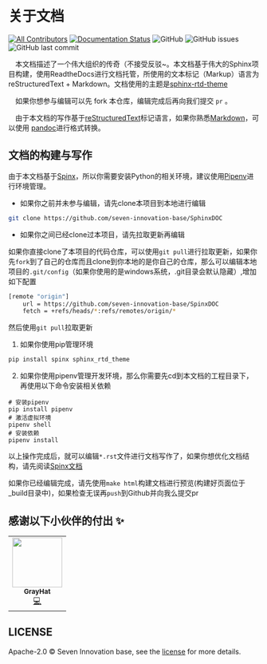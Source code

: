# 关于文档
<!-- ALL-CONTRIBUTORS-BADGE:START - Do not remove or modify this section -->
[![All Contributors](https://img.shields.io/badge/all_contributors-1-orange.svg?style=flat-square)](#contributors-) [![Documentation Status](https://readthedocs.org/projects/seveninnovationbasedoc/badge/?version=latest)](https://seveninnovationbasedoc.readthedocs.io/zh_CN/latest/?badge=latest) ![GitHub](https://img.shields.io/github/license/seven-innovation-base/SphinxDOC?color=blue) ![GitHub issues](https://img.shields.io/github/issues/seven-innovation-base/SphinxDOC) ![GitHub last commit](https://img.shields.io/github/last-commit/seven-innovation-base/SphinxDOC?color=red)
<!-- ALL-CONTRIBUTORS-BADGE:END -->

&ensp;&ensp;本文档描述了一个伟大组织的传奇（不接受反驳~。本文档基于伟大的Sphinx项目构建，使用ReadtheDocs进行文档托管，所使用的文本标记（Markup）语言为reStructuredText + Markdown。文档使用的主题是[sphinx-rtd-theme](https://pypi.org/project/sphinx-rtd-theme/)

&ensp;&ensp;如果你想参与编辑可以先 fork 本仓库，编辑完成后再向我们提交 `pr` 。

&ensp;&ensp;由于本文档的写作基于[reStructuredText](https://zh-sphinx-doc.readthedocs.io/en/latest/rest.html)标记语言，如果你熟悉[Markdown](https://daringfireball.net/projects/markdown/syntax)，可以使用 [pandoc](https://pandoc.org/try/)进行格式转换。

## 文档的构建与写作

由于本文档基于[Spinx](https://www.sphinx.org.cn/index.html)，所以你需要安装Python的相关环境，建议使用[Pipenv](https://github.com/pypa/pipenv)进行环境管理。

- 如果你之前并未参与编辑，请先clone本项目到本地进行编辑

```bash
git clone https://github.com/seven-innovation-base/SphinxDOC
```

- 如果你之间已经clone过本项目，请先拉取更新再编辑

如果你直接clone了本项目的代码仓库，可以使用`git pull`进行拉取更新，如果你先`fork`到了自己的仓库而且clone到你本地的是你自己的仓库，那么可以编辑本地项目的`.git/config`（如果你使用的是windows系统，.git目录会默认隐藏）,增加如下配置

```bash
[remote "origin"]
	url = https://github.com/seven-innovation-base/SpinxDOC
	fetch = +refs/heads/*:refs/remotes/origin/*
```

然后使用`git pull`拉取更新

1. 如果你使用pip管理环境

```python
pip install spinx sphinx_rtd_theme
```

2. 如果你使用pipenv管理开发环境，那么你需要先cd到本文档的工程目录下，再使用以下命令安装相关依赖

```
# 安装pipenv
pip install pipenv
# 激活虚拟环境
pipenv shell
# 安装依赖
pipenv install
```

以上操作完成后，就可以编辑`*.rst`文件进行文档写作了，如果你想优化文档结构，请先阅读[Spinx文档](https://www.sphinx.org.cn/usage/quickstart.html)


如果你已经编辑完成，请先使用`make html`构建文档进行预览(构建好页面位于_build目录中)，如果检查无误再`push`到Github并向我么提交pr

## 感谢以下小伙伴的付出 ✨

<!-- ALL-CONTRIBUTORS-LIST:START - Do not remove or modify this section -->
<!-- prettier-ignore-start -->
<!-- markdownlint-disable -->
<table>
  <tr>
    <td align="center"><a href="https://github.com/798795982"><img src="https://avatars2.githubusercontent.com/u/40200101?v=4" width="100px;" alt=""/><br /><sub><b>GrayHat</b></sub></a><br /><a href="https://github.com/seven-innovation-base/SphinxDOC/commits?author=798795982" title="Code">💻</a></td>
  </tr>
</table>

<!-- markdownlint-enable -->
<!-- prettier-ignore-end -->
<!-- ALL-CONTRIBUTORS-LIST:END -->

## LICENSE

Apache-2.0 © Seven Innovation base, see the [license](/LICENSE) for more details.